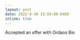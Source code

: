 ```yaml
---
layout: post
date: 2022-9-30 15:59:00-0400
inline: true
---
```


Accepted an offer with Ordaos Bio


